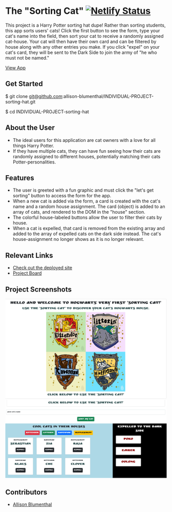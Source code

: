 # The "Sorting Cat" [![Netlify Status](https://api.netlify.com/api/v1/badges/25ee64fb-f152-4ff5-90ef-4c07448d47ed/deploy-status)](https://app.netlify.com/sites/blumenthal-the-sorting-cat-project/deploys)


This project is a Harry Potter sorting hat dupe! Rather than sorting students, this app sorts users' cats! Click the first button to see the form, type your cat's name into the field, then sort your cat to receive a randomly assigned cat-house. Your cat will then have their own card and can be filtered by house along with any other entries you make. If you click "expel" on your cat's card, they will be sent to the Dark Side to join the army of "he who must not be named."

[View App](https://blumenthal-the-sorting-cat-project.netlify.app/)

## Get Started 
$ git clone git@github.com:allison-blumenthal/INDIVIDUAL-PROJECT-sorting-hat.git

$ cd INDIVIDUAL-PROJECT-sorting-hat

## About the User 
- The ideal users for this application are cat owners with a love for all things Harry Potter.
- If they have multiple cats, they can have fun seeing how their cats are randomly assigned to different houses, potentially matching their cats Potter-personalities.

## Features 
- The user is greeted with a fun graphic and must click the "let's get sorting" button to access the form for the app.
- When a new cat is added via the form, a card is created with the cat's name and a random house assignment. The card (object) is added to an array of cats, and rendered to the DOM in the "house" section.
- The colorful house-labeled buttons allow the user to filter their cats by house.
- When a cat is expelled, that card is removed from the existing array and added to the array of expelled cats on the dark side instead. The cat's house-assignment no longer shows as it is no longer relevant.

## Relevant Links 
- [Check out the deployed site](https://blumenthal-the-sorting-cat-project.netlify.app/)
- [Project Board](https://docs.google.com/presentation/d/1rVamH-6IoHfDeto_--cD9lQ76Y-G0weGwzPGMZwRq3g/edit?usp=sharing)

## Project Screenshots <!-- These can be inside of your project. Look at the repos from class and see how the images are included in the readme -->
<img width="1148" alt="Screenshot of the main image of the app." src="images/sorting-cat-app.png">

<img width="1148" alt="Expeling cats to the other side." src="images/dark-side.png">

## Contributors
- [Allison Blumenthal](https://github.com/allison-blumenthal)

